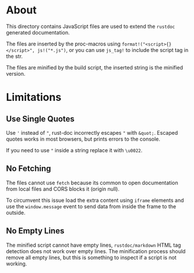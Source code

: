 # About

This directory contains JavaScript files are used to extend the `rustdoc` generated documentation.

The files are inserted by the proc-macros using `format!("<script>{}</script>", js!("*.js")`, or you can use `js_tag!` to include
the script tag in the str.

The files are minified by the build script, the inserted string is the minified version.

# Limitations

## Use Single Quotes

Use `'` instead of `"`, rust-doc incorrectly escapes `"` with `&quot;`. Escaped quotes works in most browsers, but
prints errors to the console.

If you need to use `"` inside a string replace it with `\u0022`.

## No Fetching

The files cannot use `fetch` because its common to open documentation from local files and CORS blocks it (origin null).

To circumvent this issue load the extra content using `iframe` elements and use the `window.message` event to send data from inside the frame to the outside.

## No Empty Lines

The minified script cannot have empty lines, `rustdoc/markdown` HTML tag detection does not work over empty lines. The minification process should remove all empty lines, but this is something to inspect if a script is not working.